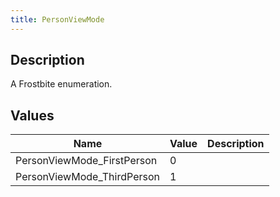```yaml
---
title: PersonViewMode
---
```

## Description

A Frostbite enumeration.

## Values

| Name                        | Value | Description |
| --------------------------- | ----- | ----------- |
| PersonViewMode\_FirstPerson | 0     |             |
| PersonViewMode\_ThirdPerson | 1     |             |
